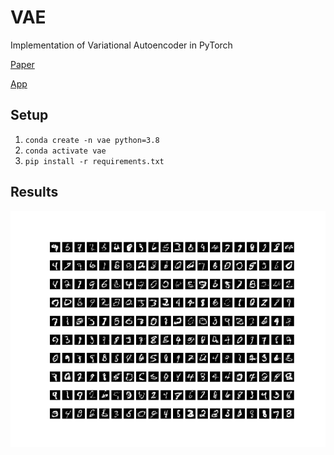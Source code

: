 # VAE
Implementation of Variational Autoencoder in PyTorch

[Paper](https://arxiv.org/pdf/1804.00347.pdf)

[App](https://alexanderamy-vae-st-main-5hq40u.streamlit.app/)

## Setup
1. `conda create -n vae python=3.8`
2. `conda activate vae` 
3. `pip install -r requirements.txt`

## Results
![image](outputs/model=vae_z=10_run=0000/model=vae_z=10_run=0000.png)
